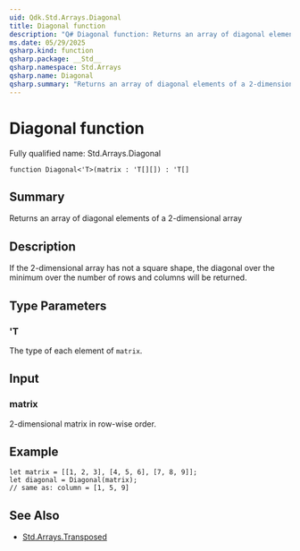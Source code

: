 ```yaml
---
uid: Qdk.Std.Arrays.Diagonal
title: Diagonal function
description: "Q# Diagonal function: Returns an array of diagonal elements of a 2-dimensional array"
ms.date: 05/29/2025
qsharp.kind: function
qsharp.package: __Std__
qsharp.namespace: Std.Arrays
qsharp.name: Diagonal
qsharp.summary: "Returns an array of diagonal elements of a 2-dimensional array"
---
```


# Diagonal function

Fully qualified name: Std.Arrays.Diagonal

```qsharp
function Diagonal<'T>(matrix : 'T[][]) : 'T[]
```

## Summary
Returns an array of diagonal elements of a 2-dimensional array

## Description
If the 2-dimensional array has not a square shape, the diagonal over
the minimum over the number of rows and columns will be returned.

## Type Parameters
### 'T
The type of each element of `matrix`.

## Input
### matrix
2-dimensional matrix in row-wise order.

## Example
```qsharp
let matrix = [[1, 2, 3], [4, 5, 6], [7, 8, 9]];
let diagonal = Diagonal(matrix);
// same as: column = [1, 5, 9]
```

## See Also
- [Std.Arrays.Transposed](xref:Qdk.Std.Arrays.Transposed)
